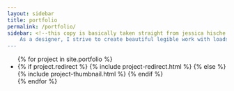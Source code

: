 ```yaml
---
layout: sidebar
title: portfolio
permalink: /portfolio/
sidebar: <!--this copy is basically taken straight from jessica hische's site. probably aught to change it up a little-->
    As a designer, I strive to create beautiful legible work with loads of personality and a high level of technical precision. To inquire about a new project or to license existing artwork, hmu
---
```

<ul>
    {% for project in site.portfolio %}
    <li>
        {% if project.redirect %}
            {% include project-redirect.html %}
        {% else %}
            {% include project-thumbnail.html %}
        {% endif %}
    </li>
    {% endfor %}
</ul>